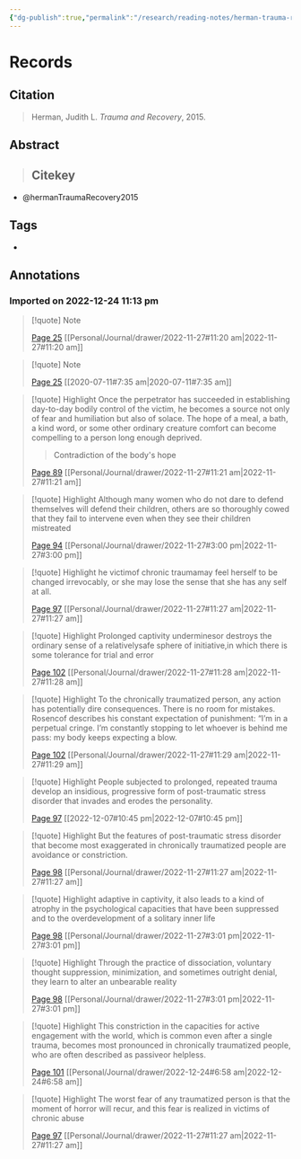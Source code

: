 ```yaml
---
{"dg-publish":true,"permalink":"/research/reading-notes/herman-trauma-recovery2015/","tags":"gardenEntry"}
---
```



# Records
## Citation
> Herman, Judith L. _Trauma and Recovery_, 2015.

## Abstract
>## Citekey
- @hermanTraumaRecovery2015

## Tags
-

## Annotations

### Imported on 2022-12-24 11:13 pm

> [!quote] Note
>
> [Page 25](zotero://open-pdf/library/items/TTBBLYN7?page=25) [[Personal/Journal/drawer/2022-11-27#11:20 am\|2022-11-27#11:20 am]]

> [!quote] Note
>
> [Page 25](zotero://open-pdf/library/items/TTBBLYN7?page=25) [[2020-07-11#7:35 am\|2020-07-11#7:35 am]]

> [!quote] Highlight
> Once the perpetrator has succeeded in establishing day-to-day bodily control of the victim, he becomes a source not only of fear and humiliation but also of solace. The hope of a meal, a bath, a kind word, or some other ordinary creature comfort can become compelling to a person long enough deprived.
>> Contradiction of the body's hope
>
> [Page 89](zotero://open-pdf/library/items/TTBBLYN7?page=89) [[Personal/Journal/drawer/2022-11-27#11:21 am\|2022-11-27#11:21 am]]

> [!quote] Highlight
> Although many women who do not dare to defend themselves will defend their children, others are so thoroughly cowed that they fail to intervene even when they see their children mistreated
>
> [Page 94](zotero://open-pdf/library/items/TTBBLYN7?page=94) [[Personal/Journal/drawer/2022-11-27#3:00 pm\|2022-11-27#3:00 pm]]

> [!quote] Highlight
> he victimof chronic traumamay feel herself to be changed irrevocably, or she may lose the sense that she has any self at all.
>
> [Page 97](zotero://open-pdf/library/items/TTBBLYN7?page=97) [[Personal/Journal/drawer/2022-11-27#11:27 am\|2022-11-27#11:27 am]]

> [!quote] Highlight
> Prolonged captivity underminesor destroys the ordinary sense of a relativelysafe sphere of initiative,in which there is some tolerance for trial and error
>
> [Page 102](zotero://open-pdf/library/items/TTBBLYN7?page=102) [[Personal/Journal/drawer/2022-11-27#11:28 am\|2022-11-27#11:28 am]]

> [!quote] Highlight
> To the chronically traumatized person, any action has potentially dire consequences. There is no room for mistakes. Rosencof describes his constant expectation of punishment: “I’m in a perpetual cringe. I’m constantly stopping to let whoever is behind me pass: my body keeps expecting a blow.
>
> [Page 102](zotero://open-pdf/library/items/TTBBLYN7?page=102) [[Personal/Journal/drawer/2022-11-27#11:29 am\|2022-11-27#11:29 am]]

> [!quote] Highlight
> People subjected to prolonged, repeated trauma develop an insidious, progressive form of post-traumatic stress disorder that invades and erodes the personality.
>
> [Page 97](zotero://open-pdf/library/items/TTBBLYN7?page=97) [[2022-12-07#10:45 pm\|2022-12-07#10:45 pm]]

> [!quote] Highlight
> But the features of post-traumatic stress disorder that become most exaggerated in chronically traumatized people are avoidance or constriction.
>
> [Page 98](zotero://open-pdf/library/items/TTBBLYN7?page=98) [[Personal/Journal/drawer/2022-11-27#11:27 am\|2022-11-27#11:27 am]]

> [!quote] Highlight
> adaptive in captivity, it also leads to a kind of atrophy in the psychological capacities that have been suppressed and to the overdevelopment of a solitary inner life
>
> [Page 98](zotero://open-pdf/library/items/TTBBLYN7?page=98) [[Personal/Journal/drawer/2022-11-27#3:01 pm\|2022-11-27#3:01 pm]]

> [!quote] Highlight
> Through the practice of dissociation, voluntary thought suppression, minimization, and sometimes outright denial, they learn to alter an unbearable reality
>
> [Page 98](zotero://open-pdf/library/items/TTBBLYN7?page=98) [[Personal/Journal/drawer/2022-11-27#3:01 pm\|2022-11-27#3:01 pm]]

> [!quote] Highlight
> This constriction in the capacities for active engagement with the world, which is common even after a single trauma, becomes most pronounced in chronically traumatized people, who are often described as passiveor helpless.
>
> [Page 101](zotero://open-pdf/library/items/TTBBLYN7?page=101) [[Personal/Journal/drawer/2022-12-24#6:58 am\|2022-12-24#6:58 am]]

> [!quote] Highlight
> The worst fear of any traumatized person is that the moment of horror will recur, and this fear is realized in victims of chronic abuse
>
> [Page 97](zotero://open-pdf/library/items/TTBBLYN7?page=97) [[Personal/Journal/drawer/2022-11-27#11:27 am\|2022-11-27#11:27 am]]






